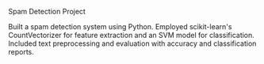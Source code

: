 Spam Detection Project

Built a spam detection system using Python. Employed scikit-learn's CountVectorizer for feature extraction and an SVM model for classification. Included text preprocessing and evaluation with accuracy and classification reports.

